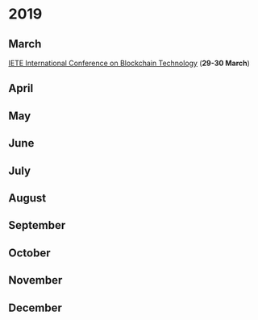 # 2019
## March
[IETE International Conference on Blockchain Technology](https://www.ic-bct.info) (**29-30 March**)
## April
## May
## June
## July
## August
## September
## October
## November
## December
